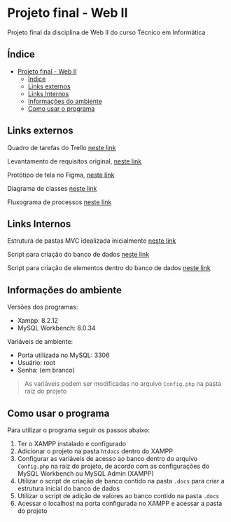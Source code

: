 # Projeto final - Web II

Projeto final da disciplina de Web II do curso Técnico em Informática

## Índice

- [Projeto final - Web II](#projeto-final---web-ii)
  - [Índice](#índice)
  - [Links externos](#links-externos)
  - [Links Internos](#links-internos)
  - [Informações do ambiente](#informações-do-ambiente)
  - [Como usar o programa](#como-usar-o-programa)


## Links externos

Quadro de tarefas do Trello [neste link](https://trello.com/invite/b/XLYte3T4/ATTIbcda5e0c235e90f55aa39489d3fd1725E6F8D5E6/assis-brasil-noite)

Levantamento de requisitos original, [neste link](https://docs.google.com/document/d/1RAR_Hry-Oa3pwCRsgYGOcm5L7HKt5efQbejKSsrCAIk/edit?usp=sharing)

Protótipo de tela no Figma, [neste link](https://www.figma.com/community/file/1310273585439482768)

Diagrama de classes [neste link](https://lucid.app/lucidchart/invitations/accept/inv_820655b4-75b2-46eb-85a5-676e9abfa09b)

Fluxograma de processos [neste link](https://lucid.app/lucidchart/16150dc4-73be-4cf6-9209-331a17ee4807/edit?page=0_0#)

## Links Internos

Estrutura de pastas MVC idealizada inicialmente [neste link](.docs/v1_estrutura_pastas.jpeg)

Script para criação do banco de dados [neste link](.docs/v1_script_cria_banco_dados.txt)

Script para criação de elementos dentro do banco de dados [neste link](.docs/v1_script_cria_itens.txt)

## Informações do ambiente

Versões dos programas:

- Xampp: 8.2.12
- MySQL Workbench: 8.0.34

Variáveis de ambiente:

- Porta utilizada no MySQL: 3306
- Usuário: root
- Senha: (em branco)

> As variáveis podem ser modificadas no arquivo `Config.php` na pasta raiz do projeto

## Como usar o programa

Para utilizar o programa seguir os passos abaixo:

1. Ter o XAMPP instalado e configurado
2. Adicionar o projeto na pasta `htdocs` dentro do XAMPP
3. Configurar as variáveis de acesso ao banco dentro do arquivo `Config.php` na raiz do projeto, de acordo com as configurações do MySQL Workbench ou MySQL Admin (XAMPP)
4. Utilizar o script de criação de banco contido na pasta `.docs` para criar a estrutura inicial do banco de dados
5. Utilizar o script de adição de valores ao banco contido na pasta `.docs` 
6. Acessar o localhost na porta configurada no XAMPP e acessar a pasta do projeto